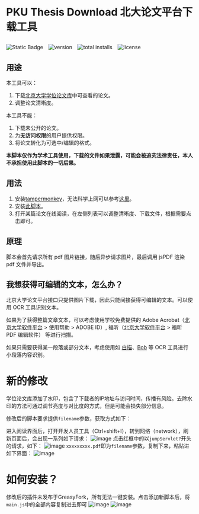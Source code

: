 # PKU Thesis Download 北大论文平台下载工具

<div style="display: flex; align-items: center; margin: 2em 0; gap: 1em">
  <a href="https://github.com/xiaotianxt/PKU-Thesis-Download" style="text-decoration: none;">
    <img alt="Static Badge" src="https://img.shields.io/github/stars/xiaotianxt/PKU-Thesis-Download">
  </a>
  <a href="https://github.com/xiaotianxt/PKU-Thesis-Download" style="text-decoration: none;">
    <img src="https://img.shields.io/greasyfork/v/442310" alt="version">
  </a>
  <a href="https://github.com/xiaotianxt/PKU-Thesis-Download" style="text-decoration: none;">
    <img src="https://img.shields.io/greasyfork/dt/442310" alt="total installs">
  </a>
  <a href="https://github.com/xiaotianxt/PKU-Thesis-Download" style="text-decoration: none;">
    <img src="https://img.shields.io/greasyfork/l/442310" alt="license">
  </a>
</div>


## 用途

本工具可以：

1. 下载[北京大学学位论文库](https://thesis.lib.pku.edu.cn/)中可查看的论文。
2. 调整论文清晰度。

本工具不能：

1. 下载未公开的论文。
2. 为**无访问权限**的用户提供权限。
3. 将论文转化为可选中/编辑的格式。

**本脚本仅作为学术工具使用，下载的文件如果泄露，可能会被追究法律责任，本人不承担使用此脚本的一切后果。**

## 用法

1. 安装[tampermonkey](https://www.tampermonkey.net/index.php?ext=dhdg)，无法科学上网可以参考[这里](https://zhuanlan.zhihu.com/p/128453110)。
2. 安装[此脚本](https://greasyfork.org/zh-CN/scripts/442310-pku-thesis-download)。
3. 打开某篇论文在线阅读，在左侧列表可以调整清晰度、下载文件，根据需要点击即可。

## 原理

脚本会首先请求所有 pdf 图片链接，随后异步请求图片，最后调用 jsPDF 渲染 pdf 文件并导出。

## 我想获得可编辑的文本，怎么办？

北京大学论文平台接口只提供图片下载，因此只能间接获得可编辑的文本。可以使用 OCR 工具识别文本。

如果为了获得整篇文章文本，可以考虑使用学校免费提供的 Adobe Acrobat（[北京大学软件平台](https://software.w.pku.edu.cn/) > 使用帮助 > ADOBE ID）, 福昕（[北京大学软件平台](https://software.w.pku.edu.cn/) > 福昕 PDF 编辑软件） 等进行扫描。

如果只需要获得某一段落或部分文本，考虑使用如 [白描](https://baimiao.uzero.cn/)、[Bob](https://github.com/ripperhe/Bob) 等 OCR 工具进行小段落内容识别。

# 新的修改
学位论文库添加了水印，包含了下载者的IP地址与访问时间，传播有风险。去除水印的方法可通过调节亮度与对比度的方式，但是可能会损失部分信息。

修改后的脚本要求提供`filename`参数，获取方式如下：

进入阅读界面后，打开开发人员工具（Ctrl+shift+I），转到网络（network），刷新页面后，会出现一系列如下请求：
![image](https://github.com/xmp4660/PKU-Thesis-Download/assets/62226429/d47fbbf7-a70e-4544-9eef-5777ccfcdfaf)
点击红框中的以`jumpServlet?`开头的请求，如下：
![image](https://github.com/xmp4660/PKU-Thesis-Download/assets/62226429/4b09088c-d5a0-478b-b777-968114031a16)
`xxxxxxxxx.pdf`即为`filename`参数，复制下来，粘贴进如下界面：
![image](https://github.com/xmp4660/PKU-Thesis-Download/assets/62226429/78eefcb9-937a-4891-b5b1-92f74eed7d26)

# 如何安装？
修改后的插件未发布于GreasyFork，所有无法一键安装。点击添加新脚本后，将`main.js`中的全部内容复制进去即可
![image](https://github.com/xmp4660/PKU-Thesis-Download/assets/62226429/42c1ff4b-d3f7-4aa6-87a3-1845af5da352)
![image](https://github.com/xmp4660/PKU-Thesis-Download/assets/62226429/5fb9d17d-bc32-40bf-b994-035ee0929990)

